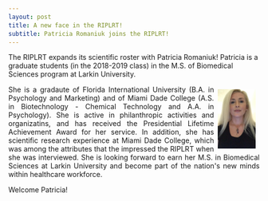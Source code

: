 ```yaml
---
layout: post
title: A new face in the RIPLRT!
subtitle: Patricia Romaniuk joins the RIPLRT!
---
```


The RIPLRT expands its scientific roster with Patricia Romaniuk! Patricia is a graduate students (in the 2018-2019 class) in the M.S. of Biomedical Sciences program at Larkin University. 


<img src="/img/Patricia.jpg" alt="Patricia Romaniuk" align="right" style="width: 15%; height: 15%; margin:8px"> <a name="Patricia Romaniuk"></a>
<div style="text-align:justify"><p>She is a gradaute of Florida International University (B.A. in Psychology and Marketing) and of Miami Dade College (A.S. in Biotechnology - Chemical Technology and A.A. in Psychology). She is active in philanthropic activities and organizatins, and has received the Presidential Lifetime Achievement Award for her service. In addition, she has scientific research experience at Miami Dade College, which was among the attributes that the impressed the RIPLRT when she was interviewed. She is looking forward to earn her M.S. in Biomedical Sciences at Larkin University and become part of the nation's new minds within healthcare workforce.</p></div> 

Welcome Patricia!